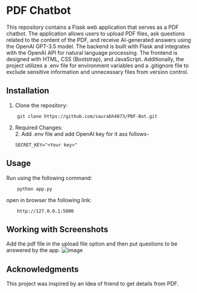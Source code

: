 # PDF Chatbot
This repository contains a Flask web application that serves as a PDF chatbot. The application allows users to upload PDF files, ask questions related to the content of the PDF, and receive AI-generated answers using the OpenAI GPT-3.5 model. The backend is built with Flask and integrates with the OpenAI API for natural language processing. The frontend is designed with HTML, CSS (Bootstrap), and JavaScript. Additionally, the project utilizes a .env file for environment variables and a .gitignore file to exclude sensitive information and unnecessary files from version control.

## Installation
1. Clone the repository:
``` 
    git clone https://github.com/saurabh4073/PDF-Bot.git
```
2. Required Changes: <br>
    2. Add .env file and add OpenAI key for it ass follows-
    ```
    SECRET_KEY="<Your key>"
    ```  
## Usage
Run using the following command:
```
    python app.py
```

open in browser the following link:
```
    http://127.0.0.1:5000
```

## Working with Screenshots
Add the pdf file in the upload file option and then put questions to be answered by the app.
![image](https://github.com/saurabh4073/PDF-Bot/assets/49804941/321d0784-6b50-4c90-b9c6-4f60e0ad44d5)

## Acknowledgments
This project was inspired by an Idea of friend to get details from PDF.